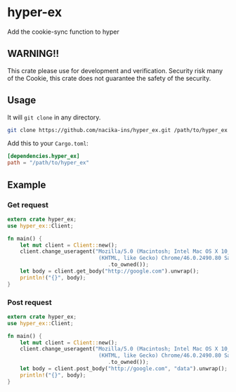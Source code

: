 # hyper-ex

Add the cookie-sync function to hyper

## WARNING!!
This crate please use for development and verification.
Security risk many of the Cookie, this crate does not guarantee the safety of the security.

## Usage

It will `git clone` in any directory.

```bash
git clone https://github.com/nacika-ins/hyper_ex.git /path/to/hyper_ex
```

Add this to your `Cargo.toml`:

```toml
[dependencies.hyper_ex]
path = "/path/to/hyper_ex"
```

## Example

### Get request

```rust
extern crate hyper_ex;
use hyper_ex::Client;

fn main() {
    let mut client = Client::new();
    client.change_useragent("Mozilla/5.0 (Macintosh; Intel Mac OS X 10_11_0) AppleWebKit/537.36 \
                             (KHTML, like Gecko) Chrome/46.0.2490.80 Safari/537.36"
                                .to_owned());
    let body = client.get_body("http://google.com").unwrap();
    println!("{}", body);
}

```

### Post request

```rust
extern crate hyper_ex;
use hyper_ex::Client;

fn main() {
    let mut client = Client::new();
    client.change_useragent("Mozilla/5.0 (Macintosh; Intel Mac OS X 10_11_0) AppleWebKit/537.36 \
                             (KHTML, like Gecko) Chrome/46.0.2490.80 Safari/537.36"
                                .to_owned());
    let body = client.post_body("http://google.com", "data").unwrap();
    println!("{}", body);
}

```